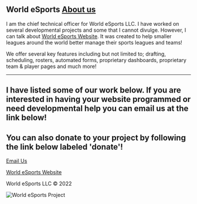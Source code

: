  World eSports <a href="https://bestthereis1983.me/aboutme">About us</a>
---

I am the chief technical officer for World eSports LLC. I have worked on several developmental projects and some that I cannot divulge. However, I can talk about <a href="https://worldesports.app">World eSports Website</a>. It was created to help smaller leagues around the world better manage their sports leagues and teams! 


We offer several key features including but not limited to; drafting, scheduling, rosters, automated forms, proprietary dashboards, proprietary team & player pages and much more!

---
I have listed some of our work below. If you are interested in having your website programmed or need developmental help you can email us at the link below!
---
You can also donate to your project by following the link below labeled 'donate'!
---

<a href="mailto:chieftech@worldesports.app">Email Us</a>

<a href="https://worldesports.app" target="_blank">World eSports Website</a>

World eSports LLC &copy; 2022 

 <img src="https://worldesports.app/media/f55a4s3v/wehl_media_logo_4.png" alt="World eSports Project"><br>
 
